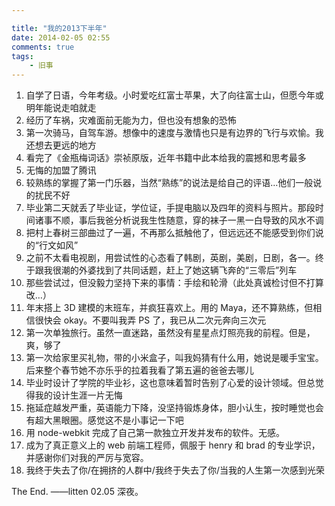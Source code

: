 ```yaml
---

title: "我的2013下半年"
date: 2014-02-05 02:55
comments: true
tags: 
	- 旧事
---
```


1. 自学了日语，今年考级。小时爱吃红富士苹果，大了向往富士山，但愿今年或明年能说走咱就走
2. 经历了车祸，灾难面前无能为力，但也没有想象的恐怖
3. 第一次骑马，自驾车游。想像中的速度与激情也只是有边界的飞行与欢愉。我还想去更远的地方
4. 看完了《金瓶梅词话》崇祯原版，近年书籍中此本给我的震撼和思考最多
5. 无悔的加盟了腾讯
6. 较熟练的掌握了第一门乐器，当然“熟练”的说法是给自己的评语…他们一般说的扰民不好
7. 毕业第二天就丢了毕业证，学位证，手提电脑以及四年的资料与照片。那段时间诸事不顺，事后我爸分析说我生性随意，穿的袜子一黑一白导致的风水不调
8. 把村上春树三部曲过了一遍，不再那么抵触他了，但远远还不能感受到你们说的“行文如风”
9. 之前不太看电视剧，用尝试性的心态看了韩剧，英剧，美剧，日剧，各一。终于跟我很潮的外婆找到了共同话题，赶上了她这辆飞奔的“三零后”列车
10. 那些尝试过，但没毅力坚持下来的事情：手绘和轮滑（此处真诚检讨但不打算改…）
11. 年末搭上 3D 建模的末班车，并疯狂喜欢上。用的 Maya，还不算熟练，但相信很快会 okay。不要叫我弄 PS 了，我已从二次元奔向三次元
12. 第一次单独旅行。虽然一直迷路，虽然没有星星点灯照亮我的前程。但是，爽，够了
13. 第一次给家里买礼物，带的小米盒子，叫我妈猜有什么用，她说是暖手宝宝。后来整个春节她不亦乐乎的拉着我看了第五遍的爸爸去哪儿
14. 毕业时设计了学院的毕业衫，这也意味着暂时告别了心爱的设计领域。但总觉得我的设计生涯一片无悔
15. 拖延症越发严重，英语能力下降，没坚持锻炼身体，胆小认生，按时睡觉也会有超大黑眼圈。感觉这不是小事记一下吧
16. 用 node-webkit 完成了自己第一款独立开发并发布的软件。无感。
17. 成为了真正意义上的 web 前端工程师，佩服于 henry 和 brad 的专业学识，并感谢你们对我的严厉与宽容。
18. 我终于失去了你/在拥挤的人群中/我终于失去了你/当我的人生第一次感到光荣

The End.
——litten 02.05 深夜。
